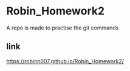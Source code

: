# Robin_Homework2
A repo is made to practise the git commands 
## link
https://robinn007.github.io/Robin_Homework2/
